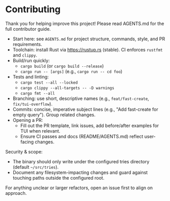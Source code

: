 # Contributing

Thank you for helping improve this project! Please read AGENTS.md for the full contributor guide.

- Start here: see `AGENTS.md` for project structure, commands, style, and PR requirements.
- Toolchain: install Rust via https://rustup.rs (stable). CI enforces `rustfmt` and `clippy`.
- Build/run quickly:
  - `cargo build` (or `cargo build --release`)
  - `cargo run -- [args]` (e.g., `cargo run -- cd foo`)
- Tests and linting:
  - `cargo test --all --locked`
  - `cargo clippy --all-targets -- -D warnings`
  - `cargo fmt --all`
- Branching: use short, descriptive names (e.g., `feat/fast-create`, `fix/tui-overflow`).
- Commits: concise, imperative subject lines (e.g., "Add fast-create for empty query"). Group related changes.
- Opening a PR:
  - Fill out the PR template, link issues, add before/after examples for TUI when relevant.
  - Ensure CI passes and docs (README/AGENTS.md) reflect user-facing changes.

Security & scope:
- The binary should only write under the configured tries directory (default `~/src/tries`).
- Document any filesystem-impacting changes and guard against touching paths outside the configured root.

For anything unclear or larger refactors, open an issue first to align on approach.

